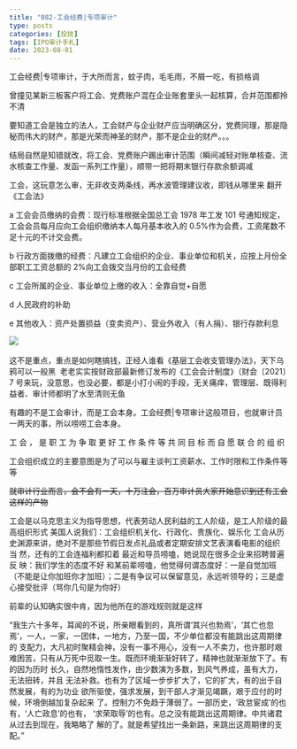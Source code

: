 ```yaml
---
title: "082-工会经费|专项审计"
type: posts
categories: [投技]
tags: [IPO审计手札]
date: 2023-08-01
---
```

工会经费|专项审计，于大所而言，蚊子肉，毛毛雨，不屑一吃，有损格调

曾撞见某新三板客户将工会、党费账户混在企业账套里头一起核算，合并范围都拎不清

要知道工会是独立的法人，工会财产与企业财产应当明确区分，党费同理，那是隐秘而伟大的财产，那是光荣而神圣的财产，那不是企业的财产。。。

结局自然是知错就改，将工会、党费账户踢出审计范围（瞬间减轻对账单核查、流水核查工作量、发函一系列工作量），顺带一把将期末银行存款余额调减

工会，这玩意怎么审，无非收支两条线，再水波管理建议收，即钱从哪里来 翻开《工会法》

a 工会会员缴纳的会费：现行标准根据全国总工会 1978 年工发 101 号通知规定，工会会员每月应向工会组织缴纳本人每月基本收入的 0.5%作为会费，工资尾数不足十元的不计交会费。

b 行政方面拨缴的经费：凡建立工会组织的企业、事业单位和机关，应按上月份全部职工工资总额的 2%向工会拨交当月份的工会经费

c 工会所属的企业、事业单位上缴的收入：全靠自觉+自愿

d 人民政府的补助

e 其他收入：资产处置损益（变卖资产）、营业外收入（有人捐）、银行存款利息

![](https://cdn.staticaly.com/gh/richffan/img@main/obsidian/IPO/082-工会经费-专项审计_1.webp) 

这不是重点，重点是如何瞎搞钱，正经人谁看《基层工会收支管理办法》，天下乌鸦可以一般黑  老老实实按财政部最新修订发布的《工会会计制度》（财会〔2021〕7 号来玩，没意思，也没必要，都是小打小闹的手段，无关痛痒，管理层、既得利益者、审计师都明了水至清则无鱼

有趣的不是工会审计，而是工会本身。工会经费|专项审计这般项目，也就审计员一两天的事，所以唠唠工会本身。

工 会 ， 是 职 工 为 争 取 更 好 工 作 条 件 等 共 同 目 标 而 自 愿 联 合 的 组 织

工会组织成立的主要意图是为了可以与雇主谈判工资薪水、工作时限和工作条件等等

~~就审计行业而言，会不会有一天，十万注会，百万审计员大家开始意识到还有工会这样的产物~~

工会是以马克思主义为指导思想，代表劳动人民利益的工人阶级，是工人阶级的最高组织形式 美国人说我们：工会组织机关化、行政化、贵族化、娱乐化 工会从历史渊源来讲，绝对不是那些节假日发点礼品或者定期安排文艺表演看电影的组织 当 然，还有的工会连福利都扣着 最近和导员唠嗑，她说现在很多企业来招聘普遍反 映：我们学生的态度不好 和某前辈唠嗑，他觉得何谓态度好：一是自觉加班（不能是让你加班你才加班）；二是有争议可以保留意见，永远听领导的；三是虚心接受批评（骂你几句是为你好）

前辈的认知确实很中肯，因为他所在的游戏规则就是这样

“我生六十多年，耳闻的不说，所亲眼看到的，真所谓‘其兴也勃焉’，‘其亡也忽 焉’，一人，一家，一团体，一地方，乃至一国，不少单位都没有能跳出这周期律的 支配力，大凡初时聚精会神，没有一事不用心，没有一人不卖力，也许那时艰难困苦，只有从万死中觅取一生。既而环境渐渐好转了，精神也就渐渐放下了。有的因为历时 长久，自然地惰性发作，由少数演为多数，到风气养成，虽有大力，无法扭转，并且 无法补救。也有为了区域一步步扩大了，它的扩大，有的出于自然发展，有的为功业 欲所驱使，强求发展，到干部人才渐见竭蹶，艰于应付的时候，环境倒越加复杂起来 了。控制力不免趋于薄弱了。一部历史，‘政怠宦成’的也有，‘人亡政息’的也有， ‘求荣取辱’的也有。总之没有能跳出这周期律。中共诸君从过去到现在，我略略了 解的了。就是希望找出一条新路，来跳出这周期律的支配。”